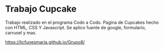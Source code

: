 # Trabajo Cupcake
Trabajo realizado en el programa Codo a Codo. Pagina de Cupcakes hecho con HTML, CSS Y Javascript.
Se aplico fuente de google, formulario, carrusel y mas.

https://licfunesmaria.github.io/Grupo8/
